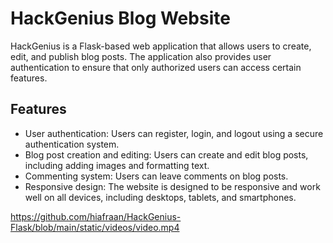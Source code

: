 # HackGenius Blog Website

HackGenius is a Flask-based web application that allows users to create, edit, and publish blog posts. The application also provides user authentication to ensure that only authorized users can access certain features.

## Features

- User authentication: Users can register, login, and logout using a secure authentication system.
- Blog post creation and editing: Users can create and edit blog posts, including adding images and formatting text.
- Commenting system: Users can leave comments on blog posts.
- Responsive design: The website is designed to be responsive and work well on all devices, including desktops, tablets, and smartphones.

https://github.com/hiafraan/HackGenius-Flask/blob/main/static/videos/video.mp4
